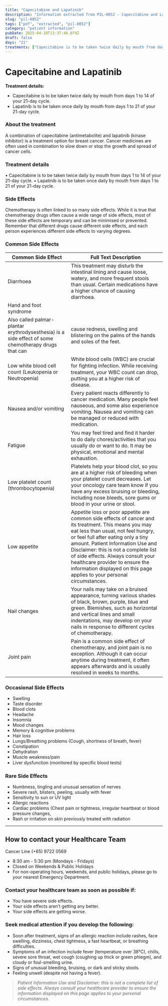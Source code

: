 ```yaml
---
title: "Capecitabine and Lapatinib"
description: "Information extracted from PIL-0052 - Capecitabine and Lapatinib.pdf"
slug: "pil-0052"
tags: ["pdf", "extracted", "pil-0052"]
category: "patient information"
pubDate: 2025-04-18T13:37:46.074Z
draft: false
days: "21"
treatments: ["Capecitabine is to be taken twice daily by mouth from days 1 to 14 of your 21-day cycle.", "Lapatinib is to be taken once daily by mouth from days 1 to 21 of your 21-day cycle."]
---
```


# Capecitabine and Lapatinib



**Treatment details:**
- Capecitabine is to be taken twice daily by mouth from days 1 to 14 of your 21-day cycle.
- Lapatinib is to be taken once daily by mouth from days 1 to 21 of your 21-day cycle.

### About the treatment

A combination of capecitabine (antimetabolite) and lapatinib (kinase inhibitor) is a treatment option for
breast cancer. Cancer medicines are often used in combination to slow down or stop the growth and
spread of cancer cells.

### Treatment details

•   Capecitabine is to be taken twice daily by mouth from days 1 to 14 of your 21-day cycle.
•   Lapatinib is to be taken once daily by mouth from days 1 to 21 of your 21-day cycle.

### Side Effects
Chemotherapy is often linked to so many side effects. While it is true that chemotherapy drugs often
cause a wide range of side effects, most of these side effects are temporary and can be minimised or
prevented. Remember that different drugs cause different side effects, and each person experiences
different side effects to varying degrees.

### Common Side Effects

| Common Side Effect | Full Text Description |
|--------------------|----------------------|
| Diarrhoea | This treatment may disturb the intestinal lining and cause loose, watery, and more frequent stools than usual. Certain medications have a higher chance of causing diarrhoea. |
| Hand and foot syndrome |  |
| Also called palmar-plantar erythrodysesthesia) is a side effect of some chemotherapy drugs that can | cause redness, swelling and blistering on the palms of the hands and soles of the feet. |
| Low white blood cell count (Leukopenia or Neutropenia) | White blood cells (WBC) are crucial for ﬁghting infection. While receiving treatment, your WBC count can drop, putting you at a higher risk of disease. |
| Nausea and/or vomiting | Every patient reacts differently to cancer medication. Many people feel nauseous, and some also experience vomiting. Nausea and vomiting can be managed or reduced with medication. |
| Fatigue | You may feel tired and ﬁnd it harder to do daily chores/activities that you usually do or want to do. It may be physical, emotional and mental exhaustion. |
| Low platelet count (thrombocytopenia) | Platelets help your blood clot, so you are at a higher risk of bleeding when your platelet count decreases. Let your oncology care team know if you have any excess bruising or bleeding, including nose bleeds, sore gums or blood in your urine or stool. |
| Low appetite | Appetite loss or poor appetite are common side effects of cancer and its treatment. This means you may eat less than usual, not feel hungry, or feel full after eating only a tiny amount. Patient Information Use and Disclaimer: this is not a complete list of side effects. Always consult your healthcare provider to ensure the information displayed on this page applies to your personal circumstances. |
| Nail changes | Your nails may take on a bruised appearance, turning various shades of black, brown, purple, blue and green. Blemishes, such as horizontal and vertical lines and small indentations, may develop on your nails in response to different cycles of chemotherapy. |
| Joint pain | Pain is a common side effect of chemotherapy, and joint pain is no exception. Although it can occur anytime during treatment, it often appears afterwards and is usually resolved in weeks to months. |

### Occasional Side Effects

- Swelling
- Taste disorder
- Blood clots
- Headache
- Insomnia
- Mood changes
- Memory & cognitive problems
- Hair loss
- Lungs/Breathing problems (Cough, shortness of breath, fever)
- Constipation
- Dehydration
- Muscle weakness/pain
- Liver dysfunction (monitored by speciﬁc blood tests)

### Rare Side Effects

- Numbness, tingling and unusual sensation of nerves
- Severe rash, blisters, peeling, usually with fever
- Sensitivity to sun or UV light
- Allergic reactions
- Cardiac problems (Chest pain or tightness, irregular heartbeat or blood pressure changes,
- Rash or irritation on skin previously treated with radiation


---
## How to contact your Healthcare Team
<span class="text-red-500 font-bold text-xl">
Cancer Line (+65) 9722 0569
</span>

- 8:30 am - 5:30 pm (Mondays - Fridays)
- Closed on Weekends & Public Holidays
- For non-operating hours, weekends, and public holidays, please go to your nearest Emergency Department.

### Contact your healthcare team as soon as possible if:
- You have severe side effects.
- Your side effects aren’t getting any better.
- Your side effects are getting worse.

### Seek medical attention if you develop the following:
- Soon after treatment, signs of an allergic reaction include rashes, face swelling, dizziness, chest tightness, a fast heartbeat, or breathing difficulties.
- Symptoms of an infection include fever (temperature over 38°C), chills, severe sore throat, wet cough (coughing up thick or green phlegm), and cloudy or foul-smelling urine.
- Signs of unusual bleeding, bruising, or dark and sticky stools.
- Feeling unwell (despite not having a fever).

> _Patient Information Use and Disclaimer: this is not a complete list of side effects. Always consult your healthcare provider to ensure the information displayed on this page applies to your personal circumstances._
